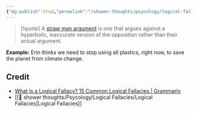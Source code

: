 ```yaml
---
{"dg-publish":true,"permalink":"/shower-thoughts/psycology/logical-fallacies/straw-man-fallacy/","dgPassFrontmatter":true}
---
```


> [!quote] A [straw man argument](https://www.grammarly.com/blog/straw-man-fallacy/) is one that argues against a hyperbolic, inaccurate version of the opposition rather than their actual argument. 

**Example:** Erin thinks we need to stop using all plastics, right now, to save the planet from climate change.
## Credit 
- [What Is a Logical Fallacy? 15 Common Logical Fallacies | Grammarly](https://www.grammarly.com/blog/logical-fallacies/)
- [[🚿 shower thoughts/Psycology/Logical Fallacies/Logical Fallacies\|Logical Fallacies]]